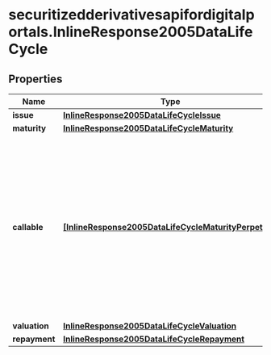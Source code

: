 # securitizedderivativesapifordigitalportals.InlineResponse2005DataLifeCycle

## Properties

Name | Type | Description | Notes
------------ | ------------- | ------------- | -------------
**issue** | [**InlineResponse2005DataLifeCycleIssue**](InlineResponse2005DataLifeCycleIssue.md) |  | [optional] 
**maturity** | [**InlineResponse2005DataLifeCycleMaturity**](InlineResponse2005DataLifeCycleMaturity.md) |  | [optional] 
**callable** | [**[InlineResponse2005DataLifeCycleMaturityPerpetual]**](InlineResponse2005DataLifeCycleMaturityPerpetual.md) | Indicates whether callable and non-callable securitized derivatives are among the results. A callable securitized derivative is one that may be redeemed by the issuer prior to maturity. | [optional] 
**valuation** | [**InlineResponse2005DataLifeCycleValuation**](InlineResponse2005DataLifeCycleValuation.md) |  | [optional] 
**repayment** | [**InlineResponse2005DataLifeCycleRepayment**](InlineResponse2005DataLifeCycleRepayment.md) |  | [optional] 


